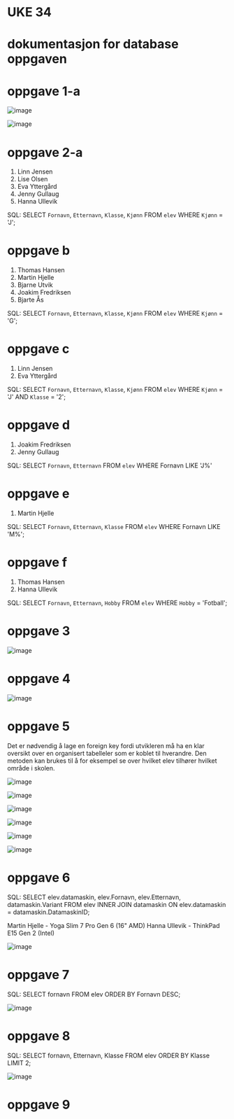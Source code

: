 # UKE 34
# dokumentasjon for database oppgaven

# oppgave 1-a
![image](https://user-images.githubusercontent.com/111873484/187430716-e2eb6311-f7bc-4e86-8117-2677d5d31be0.png)

![image](https://user-images.githubusercontent.com/111873484/187430943-c237a742-ab9d-42bb-b9ee-f97721f81004.png)

# oppgave 2-a
1. Linn Jensen
2. Lise Olsen
3. Eva Yttergård
4. Jenny Gullaug
5. Hanna Ullevik

SQL: SELECT `Fornavn`, `Etternavn`, `Klasse`, `Kjønn` FROM `elev` WHERE `Kjønn` = 'J';

# oppgave b
1. Thomas Hansen
2. Martin Hjelle
3. Bjarne Utvik
4. Joakim Fredriksen
5. Bjarte Ås

SQL: SELECT `Fornavn`, `Etternavn`, `Klasse`, `Kjønn` FROM `elev` WHERE `Kjønn` = 'G';

# oppgave c
1. Linn Jensen
2. Eva Yttergård

SQL: SELECT `Fornavn`, `Etternavn`, `Klasse`, `Kjønn` FROM `elev` WHERE `Kjønn` = 'J' AND `Klasse` = '2';

# oppgave d
1. Joakim Fredriksen
2. Jenny Gullaug

SQL: SELECT `Fornavn`, `Etternavn` FROM `elev` WHERE Fornavn LIKE 'J%'

# oppgave e
1. Martin Hjelle

SQL: SELECT `Fornavn`, `Etternavn`, `Klasse` FROM `elev` WHERE Fornavn LIKE 'M%';

# oppgave f
1. Thomas Hansen
2. Hanna Ullevik

SQL: SELECT `Fornavn`, `Etternavn`, `Hobby` FROM `elev` WHERE `Hobby` = 'Fotball';

# oppgave 3
![image](https://user-images.githubusercontent.com/111873484/187431129-3b2039b6-2fdb-4b23-9ee6-3534f58c27a0.png)

# oppgave 4
![image](https://user-images.githubusercontent.com/111873484/187431236-345fcf50-e7e0-4fd7-b335-049401642226.png)

# oppgave 5
Det er nødvendig å lage en foreign key fordi utvikleren må ha en klar oversikt over en organisert tabelleler som er koblet til hverandre. Den metoden kan brukes til å for eksempel se over hvilket elev tilhører hvilket område i skolen.

![image](https://user-images.githubusercontent.com/111873484/187435348-a265d131-26e9-488b-9521-4b71adbf6c58.png)

![image](https://user-images.githubusercontent.com/111873484/187435432-7cf687a3-2276-45aa-8fc3-6f6b6147f806.png)

![image](https://user-images.githubusercontent.com/111873484/187435496-113bc3f5-1b0d-4d59-afbb-cb58626a573a.png)

![image](https://user-images.githubusercontent.com/111873484/187435956-c5efb518-a72c-47d0-a004-3e2a462bf025.png)

![image](https://user-images.githubusercontent.com/111873484/187436055-f2dc271d-0b61-4f6e-b5fa-77bc74e8a8fa.png)

![image](https://user-images.githubusercontent.com/111873484/187436092-9f4890f5-5f84-4b51-adc7-8a11011d5ff3.png)

# oppgave 6
SQL: SELECT elev.datamaskin, elev.Fornavn, elev.Etternavn, datamaskin.Variant
FROM elev
INNER JOIN datamaskin ON elev.datamaskin = datamaskin.DatamaskinID;

Martin Hjelle - Yoga Slim 7 Pro Gen 6 (16" AMD)
Hanna Ullevik - ThinkPad E15 Gen 2 (Intel)

![image](https://user-images.githubusercontent.com/111873484/187904567-922a9760-caba-482c-a54d-70508c8ce18d.png)

# oppgave 7
SQL: SELECT fornavn
FROM elev
ORDER BY Fornavn DESC;

![image](https://user-images.githubusercontent.com/111873484/187912076-0b831869-05e6-485d-a0a3-596521e79cea.png)

# oppgave 8
SQL: SELECT fornavn, Etternavn, Klasse
FROM elev
ORDER BY Klasse LIMIT 2;

![image](https://user-images.githubusercontent.com/111873484/187913724-d8ed3c25-84d9-4aeb-80b0-d2e84173d284.png)

# oppgave 9
